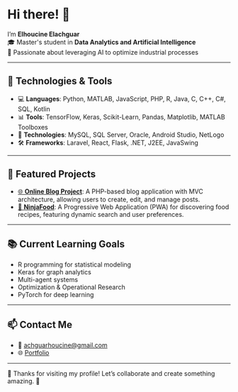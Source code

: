 # Hi there! 👋

I’m **Elhoucine Elachguar**  
🎓 Master's student in **Data Analytics and Artificial Intelligence**  
🚀 Passionate about leveraging AI to optimize industrial processes  

---

## 🚀 Technologies & Tools

- 💻 **Languages**: Python, MATLAB, JavaScript, PHP, R, Java, C, C++, C#, SQL, Kotlin  
- 📊 **Tools**: TensorFlow, Keras, Scikit-Learn, Pandas, Matplotlib, MATLAB Toolboxes  
- 🤖 **Technologies**: MySQL, SQL Server, Oracle, Android Studio, NetLogo  
- 🛠️ **Frameworks**: Laravel, React, Flask, .NET, J2EE, JavaSwing  

---

## 🌟 Featured Projects

- [🌐 **Online Blog Project**](https://github.com/horese07/blog-project): A PHP-based blog application with MVC architecture, allowing users to create, edit, and manage posts.
- [🤖 **NinjaFood**](https://horese07.github.io/pp/): A Progressive Web Application (PWA) for discovering food recipes, featuring dynamic search and user preferences.

---

## 📚 Current Learning Goals

- R programming for statistical modeling  
- Keras for graph analytics  
- Multi-agent systems  
- Optimization & Operational Research  
- PyTorch for deep learning  

---

## 📫 Contact Me

- 📧 [achguarhoucine@gmail.com](mailto:achguarhoucine@gmail.com)  
- 🌐 [Portfolio](https://yourportfolio.com)

---

🌟 Thanks for visiting my profile! Let’s collaborate and create something amazing. 🚀
